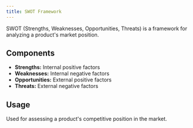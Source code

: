 ```yaml
---
title: SWOT Framework
---
```


SWOT (Strengths, Weaknesses, Opportunities, Threats) is a framework for analyzing a product's market position.

## Components

- **Strengths:** Internal positive factors
- **Weaknesses:** Internal negative factors
- **Opportunities:** External positive factors
- **Threats:** External negative factors

## Usage

Used for assessing a product's competitive position in the market.
